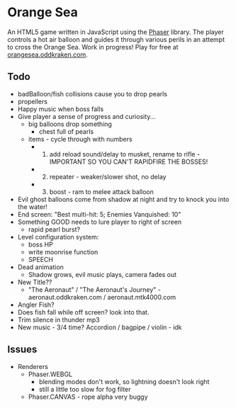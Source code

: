 # Orange Sea

An HTML5 game written in JavaScript using the [Phaser](http://phaser.io) library. The player controls a hot air balloon and guides it through various perils in an attempt to cross the Orange Sea. Work in progress! Play for free at [orangesea.oddkraken.com](http://orangesea.oddkraken.com).

## Todo

* badBalloon/fish collisions cause you to drop pearls
* propellers
* Happy music when boss falls
* Give player a sense of progress and curiosity...
    * big balloons drop something
        * chest full of pearls
    * items - cycle through with numbers
        * 1. add reload sound/delay to musket, rename to rifle - IMPORTANT SO YOU CAN'T RAPIDFIRE THE BOSSES!
        * 2. repeater - weaker/slower shot, no delay
        * 3. boost - ram to melee attack balloon
* Evil ghost balloons come from shadow at night and try to knock you into the water!
* End screen: "Best multi-hit: 5; Enemies Vanquished: 10"
* Something GOOD needs to lure player to right of screen
    * rapid pearl burst?
* Level configuration system:
    * boss HP
    * write moonrise function
    * SPEECH
* Dead animation
    * Shadow grows, evil music plays, camera fades out
* New Title??
    * "The Aeronaut" / "The Aeronaut's Journey" - aeronaut.oddkraken.com / aeronaut.mtk4000.com
* Angler Fish?
* Does fish fall while off screen? look into that.
* Trim silence in thunder mp3
* New music - 3/4 time? Accordion / bagpipe / violin - idk

## Issues

* Renderers
    * Phaser.WEBGL
        * blending modes don't work, so lightning doesn't look right
        * still a little too slow for fog filter
    * Phaser.CANVAS - rope alpha very buggy
